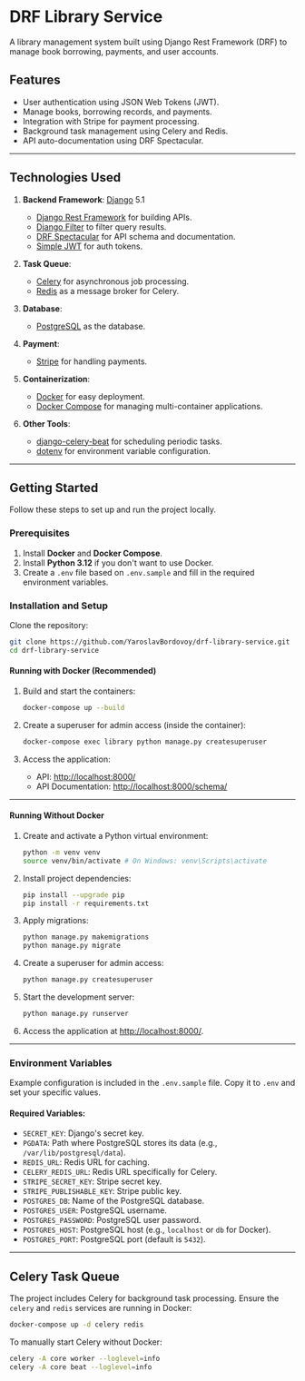 # DRF Library Service

A library management system built using Django Rest Framework (DRF) to manage book borrowing, payments, and user accounts.

## Features

- User authentication using JSON Web Tokens (JWT).
- Manage books, borrowing records, and payments.
- Integration with Stripe for payment processing.
- Background task management using Celery and Redis.
- API auto-documentation using DRF Spectacular.

---

## Technologies Used

1. **Backend Framework**: [Django](https://www.djangoproject.com/) 5.1
   - [Django Rest Framework](https://www.django-rest-framework.org/) for building APIs.
   - [Django Filter](https://django-filter.readthedocs.io/) to filter query results.
   - [DRF Spectacular](https://drf-spectacular.readthedocs.io/) for API schema and documentation.
   - [Simple JWT](https://django-rest-framework-simplejwt.readthedocs.io/en/latest/) for auth tokens.

2. **Task Queue**:
   - [Celery](https://docs.celeryproject.org/) for asynchronous job processing.
   - [Redis](https://redis.io/) as a message broker for Celery.

3. **Database**:
   - [PostgreSQL](https://www.postgresql.org/) as the database.

4. **Payment**:
   - [Stripe](https://stripe.com/) for handling payments.

5. **Containerization**:
   - [Docker](https://www.docker.com/) for easy deployment.
   - [Docker Compose](https://docs.docker.com/compose/) for managing multi-container applications.

6. **Other Tools**:
   - [django-celery-beat](https://django-celery-beat.readthedocs.io/) for scheduling periodic tasks.
   - [dotenv](https://pypi.org/project/python-dotenv/) for environment variable configuration.

---

## Getting Started

Follow these steps to set up and run the project locally.

### Prerequisites
1. Install **Docker** and **Docker Compose**.
2. Install **Python 3.12** if you don't want to use Docker.
3. Create a `.env` file based on `.env.sample` and fill in the required environment variables.

### Installation and Setup

Clone the repository:
```bash
git clone https://github.com/YaroslavBordovoy/drf-library-service.git
cd drf-library-service
```

#### Running with Docker (Recommended)
1. Build and start the containers:
   ```bash
   docker-compose up --build
   ```
2. Create a superuser for admin access (inside the container):
   ```bash
   docker-compose exec library python manage.py createsuperuser
   ```
   
3. Access the application:
   - API: [http://localhost:8000/](http://localhost:8000/)
   - API Documentation: [http://localhost:8000/schema/](http://localhost:8000/schema/)

---

#### Running Without Docker

1. Create and activate a Python virtual environment:
   ```bash
   python -m venv venv
   source venv/bin/activate # On Windows: venv\Scripts\activate
   ```

2. Install project dependencies:
   ```bash
   pip install --upgrade pip
   pip install -r requirements.txt
   ```

3. Apply migrations:
   ```bash
   python manage.py makemigrations
   python manage.py migrate
   ```
   
4. Create a superuser for admin access:
   ```bash
   python manage.py createsuperuser
   ```

5. Start the development server:
   ```bash
   python manage.py runserver
   ```

5. Access the application at [http://localhost:8000/](http://localhost:8000/).

---

### Environment Variables

Example configuration is included in the `.env.sample` file. Copy it to `.env` and set your specific values.

#### Required Variables:
- `SECRET_KEY`: Django's secret key.
- `PGDATA`: Path where PostgreSQL stores its data (e.g., `/var/lib/postgresql/data`).
- `REDIS_URL`: Redis URL for caching.
- `CELERY_REDIS_URL`: Redis URL specifically for Celery.
- `STRIPE_SECRET_KEY`: Stripe secret key.
- `STRIPE_PUBLISHABLE_KEY`: Stripe public key.
- `POSTGRES_DB`: Name of the PostgreSQL database.
- `POSTGRES_USER`: PostgreSQL username.
- `POSTGRES_PASSWORD`: PostgreSQL user password.
- `POSTGRES_HOST`: PostgreSQL host (e.g., `localhost` or `db` for Docker).
- `POSTGRES_PORT`: PostgreSQL port (default is `5432`).
---

## Celery Task Queue

The project includes Celery for background task processing. Ensure the `celery` and `redis` services are running in Docker:

```bash
docker-compose up -d celery redis
```

To manually start Celery without Docker:
```bash
celery -A core worker --loglevel=info
celery -A core beat --loglevel=info
```

